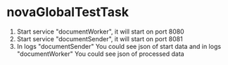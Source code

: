 # novaGlobalTestTask

1. Start service "documentWorker", it will start on port 8080
2. Start service "documentSender", it will start on port 8081
3. In logs "documentSender" You could see json of start data and in logs "documentWorker" You could see json of processed data
